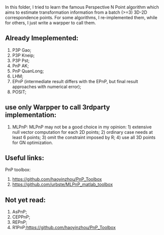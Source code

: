 In this folder, I tried to learn the famous Perspective N Point algorithm which aims to estimate transformation information from a batch (>=3) 3D-2D correspondence points.
For some algorithms, I re-implemented them, while for others, I just write a warpper to call them.

## Already Imeplemented:
1. P3P Gao;
2. P3P Kneip;
3. P3P Pst;
4. PnP AK;
5. PnP QuanLong;
6. LHM;
7. EPnP (intermediate result differs with the EPnP, but final result approaches with numerical error);
8. POSIT;

## use only Warpper to call 3rdparty implementation:
1. MLPnP: MLPnP may not be a good choice in my opinion: 1) extensive null vector computation for each 2D points; 2) ordinary case needs at least 6 points; 3) omit the constraint imposed by R; 4) use all 3D points for GN optimization.

## Useful links:
PnP toolbox: 
1. https://github.com/haoyinzhou/PnP_Toolbox
2. https://github.com/urbste/MLPnP_matlab_toolbox

## Not yet read:
1. AsPnP;
2. CEPPnP;
4. REPnP;
5. R1PnP;https://github.com/haoyinzhou/PnP_Toolbox
